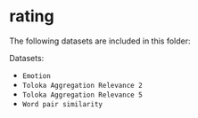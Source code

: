 # rating

The following datasets are included in this folder:

Datasets:
- `Emotion`
- `Toloka Aggregation Relevance 2`
- `Toloka Aggregation Relevance 5`
- `Word pair similarity`
